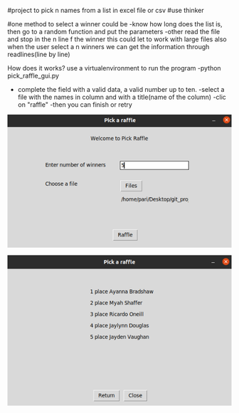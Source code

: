 #project to pick n names from a list in excel file or csv
#use thinker

#one method to select a winner could be
-know how long does the list is,
then go to a random function and put the parameters
-other read the file and stop in the n line f the winner
this could let to work with large files
also when the user select a n winners we can get the information through readlines(line by line)

How does it works?
use a virtualenvironment to run the program
-python pick_raffle_gui.py
- complete the field with a valid data, a valid number up to ten.
-select a file with the names in column and with a title(name of the column)
-clic on "raffle"
-then you can finish or retry

![pick](pick_raffle_screen_main.png)

![pick](pick_raffle_screen_main_winners.png)

